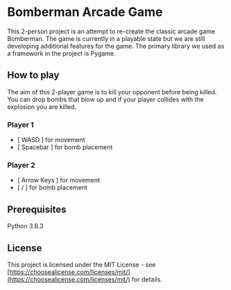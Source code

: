 # Bomberman Arcade Game
This 2-person project is an attempt to re-create the classic arcade game Bomberman. The game is currently in a playable state but we are still developing additional features for the game. The primary library we used as a framework in the project is Pygame.


## How to play
The aim of this 2-player game is to kill your opponent before being killed. You can drop bombs that blow up and if your player collides with the explosion you are killed.

### Player 1
- [ WASD ] for movement
- [ Spacebar ] for bomb placement

### Player 2
- [ Arrow Keys ] for movement
- [ / ] for bomb placement


## Prerequisites
Python 3.8.3

## License
This project is licensed under the MIT License - see [https://choosealicense.com/licenses/mit/](https://choosealicense.com/licenses/mit/) for details.

